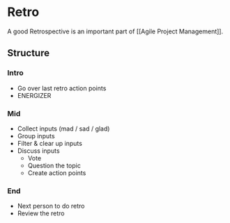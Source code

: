 # Retro
A good Retrospective is an important part of [[Agile Project Management]].

## Structure
### Intro
- Go over last retro action points
- ENERGIZER

### Mid
- Collect inputs (mad / sad / glad)
- Group inputs
- Filter & clear up inputs
- Discuss inputs
	- Vote
	- Question the topic
	- Create action points

### End
- Next person to do retro
- Review the retro
